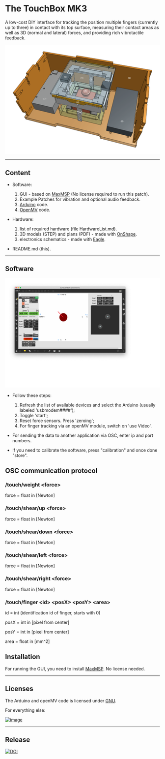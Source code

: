 # The TouchBox MK3
A low-cost DIY interface for tracking the position multiple fingers (currently up to three) in contact with its top surface, measuring their contact areas as well as 3D (normal and lateral) forces, and providing rich vibrotactile feedback.

![image](TouchBoxMK3_render.png)


---
## Content

* Software:
	1. GUI - based on [MaxMSP](https://cycling74.com) (No license required to run this patch).
	2. Example Patches for vibration and optional audio feedback.
	3. [Arduino](http://arduino.cc/) code.
	4. [OpenMV](https://openmv.io/) code.


* Hardware:
	1. list of required hardware (file HardwareList.md).
	2. 3D models (STEP) and plans (PDF) - made with [OnShape](https://onshape.com).
	3. electronics schematics - made with [Eagle](https://www.autodesk.com/products/eagle/overview).


* README.md (this).


---
## Software

![image](TouchBoxMK3_GUIscreenshot.png)

* Follow these steps:
	1. Refresh the list of available devices and select the Arduino (usually labeled 'usbmodem####');
	2. Toggle 'start';
	3. Reset force sensors. Press 'zeroing';
	4. For finger tracking via an openMV module, switch on 'use Video'.

* For sending the data to another application via OSC, enter ip and port numbers.

* If you need to calibrate the software, press "calibration" and once done "store".


## OSC communication protocol

### /touch/weight \<force>
force = float in [Newton]

### /touch/shear/up \<force>
force = float in [Newton]

### /touch/shear/down \<force>
force = float in [Newton]

### /touch/shear/left \<force>
force = float in [Newton]

### /touch/shear/right \<force>
force = float in [Newton]


### /touch/finger \<id> \<posX> \<posY> \<area>
id = int (identification id of finger, starts with 0)

posX = int in [pixel from center]

posY = int in [pixel from center]

area = float in [mm^2]


## Installation

For running the GUI, you need to install [MaxMSP](https://cycling74.com).
No license needed.


---
## Licenses

The Arduino and openMV code is licensed under [GNU](http://www.gnu.org/licenses/).

For everything else:  

<a rel="license" href="http://creativecommons.org/licenses/by-sa/4.0/">![image](https://i.creativecommons.org/l/by-sa/4.0/88x31.png)</a>


---
## Release

[![DOI](https://zenodo.org/badge/126193063.svg)](https://zenodo.org/badge/latestdoi/126193063)
